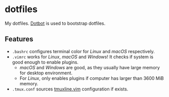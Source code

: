 # dotfiles
My dotfiles. [Dotbot](https://github.com/anishathalye/dotbot) is used to bootstrap dotfiles.

## Features
* `.bashrc` configures terminal color for *Linux* and *macOS* respectively.
* `.vimrc` works for *Linux*, *macOS* and *Windows*! It checks if system is good enough to enable plugins.
  * *macOS* and *Windows* are good, as they usually have large memory for desktop environment.
  * For *Linux*, only enables plugins if computer has larger than 3600 MiB memory.
* `.tmux.conf` sources [tmuxline.vim](https://github.com/edkolev/tmuxline.vim) configuration if exists.
